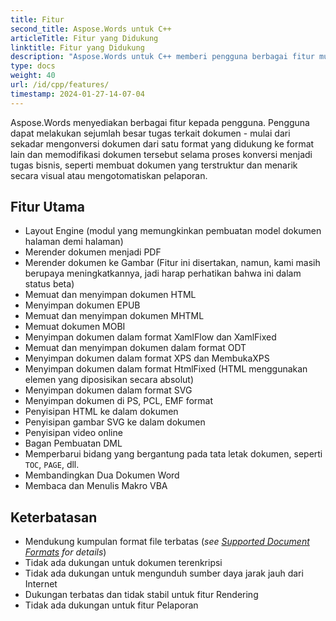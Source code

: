 ```yaml
---
title: Fitur
second_title: Aspose.Words untuk C++
articleTitle: Fitur yang Didukung
linktitle: Fitur yang Didukung
description: "Aspose.Words untuk C++ memberi pengguna berbagai fitur mulai dari sekadar mengonversi dan memodifikasi dokumen hingga membuat dokumen yang terstruktur dan menarik secara visual atau mengotomatiskan pelaporan."
type: docs
weight: 40
url: /id/cpp/features/
timestamp: 2024-01-27-14-07-04
---
```


Aspose.Words menyediakan berbagai fitur kepada pengguna. Pengguna dapat melakukan sejumlah besar tugas terkait dokumen - mulai dari sekadar mengonversi dokumen dari satu format yang didukung ke format lain dan memodifikasi dokumen tersebut selama proses konversi menjadi tugas bisnis, seperti membuat dokumen yang terstruktur dan menarik secara visual atau mengotomatiskan pelaporan.

## Fitur Utama

- Layout Engine (modul yang memungkinkan pembuatan model dokumen halaman demi halaman)
- Merender dokumen menjadi PDF
- Merender dokumen ke Gambar (Fitur ini disertakan, namun, kami masih berupaya meningkatkannya, jadi harap perhatikan bahwa ini dalam status beta)
- Memuat dan menyimpan dokumen HTML
- Menyimpan dokumen EPUB
- Memuat dan menyimpan dokumen MHTML
- Memuat dokumen MOBI
- Menyimpan dokumen dalam format XamlFlow dan XamlFixed
- Memuat dan menyimpan dokumen dalam format ODT
- Menyimpan dokumen dalam format XPS dan MembukaXPS
- Menyimpan dokumen dalam format HtmlFixed (HTML menggunakan elemen yang diposisikan secara absolut)
- Menyimpan dokumen dalam format SVG
- Menyimpan dokumen di PS, PCL, EMF format
- Penyisipan HTML ke dalam dokumen
- Penyisipan gambar SVG ke dalam dokumen
- Penyisipan video online
- Bagan Pembuatan DML
- Memperbarui bidang yang bergantung pada tata letak dokumen, seperti `TOC`, `PAGE`, dll.
- Membandingkan Dua Dokumen Word
- Membaca dan Menulis Makro VBA

## Keterbatasan

- Mendukung kumpulan format file terbatas (*see [Supported Document Formats](/words/cpp/supported-document-formats/) for details*)
- Tidak ada dukungan untuk dokumen terenkripsi
- Tidak ada dukungan untuk mengunduh sumber daya jarak jauh dari Internet
- Dukungan terbatas dan tidak stabil untuk fitur Rendering
- Tidak ada dukungan untuk fitur Pelaporan
